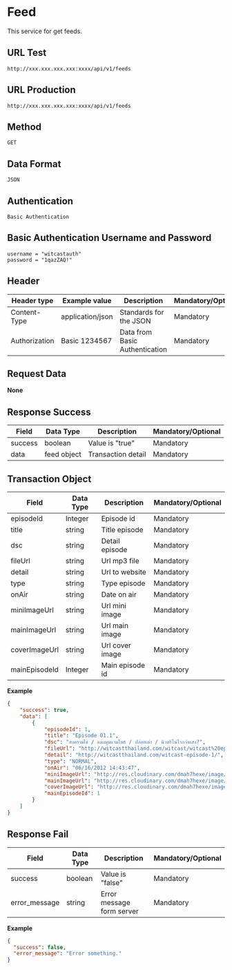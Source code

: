 # Feed

This service for get feeds.

## URL Test

```
http://xxx.xxx.xxx.xxx:xxxx/api/v1/feeds
```

## URL Production

```
http://xxx.xxx.xxx.xxx:xxxx/api/v1/feeds
```

## Method

```
GET
```

## Data Format

```
JSON
```

## Authentication   

```
Basic Authentication
```

## Basic Authentication Username and Password   

```
username = "witcastauth"
password = "1qazZAQ!"
```


## Header   

| Header type        | Example value    | Description                         | Mandatory/Optional  |
| ------------------ | ---------------- | ----------------------------------- | ------------------- |
| Content-Type       | application/json | Standards for the JSON              | Mandatory           |
| Authorization      | Basic 1234567    | Data from Basic Authentication      | Mandatory           |


## Request Data   

**None**

## Response Success   

| Field               | Data Type            | Description                    | Mandatory/Optional  |
| ------------------- | -------------------- | ------------------------------ | ------------------- |
| success             | boolean              | Value is "true"                | Mandatory           |
| data                | feed object          | Transaction detail   			    | Mandatory           |

## Transaction Object   

| Field                 | Data Type            | Description                    | Mandatory/Optional  |
| -------------------   | -------------------- | ------------------------------ | ------------------- |
| episodeId             | Integer              | Episode id                     | Mandatory           |
| title                 | string               | Title episode        			    | Mandatory           |
| dsc                   | string               | Detail episode                 | Mandatory           |
| fileUrl               | string               | Url mp3 file                   | Mandatory           |
| detail                | string               | Url to website                 | Mandatory           |
| type                  | string               | Type episode                   | Mandatory           |
| onAir                 | string               | Date on air                    | Mandatory           |
| miniImageUrl          | string               | Url mini image                 | Mandatory           |
| mainImageUrl          | string               | Url main image                 | Mandatory           |
| coverImageUrl         | string               | Url cover image                | Mandatory           |
| mainEpisodeId         | Integer              | Main episode id                | Mandatory           |

**Example**

```json
{
    "success": true,
    "data": [
        {
            "episodeId": 1,
            "title": "Episode 01.1",
            "dsc": "สงครามไข่ / แมงมุมแวมไพร์ / ปล่อยเต่า / นิวตริโน่ไวกว่าแสง?",
            "fileUrl": "http://witcastthailand.com/witcast/witcast%20episode%201.mp3",
            "detail": "http://witcastthailand.com/witcast-episode-1/",
            "type": "NORMAL",
            "onAir": "06/16/2012 14:43:47",
            "miniImageUrl": "http://res.cloudinary.com/dmah7hexe/image/upload/v1474518624/Episode/miniImage/ep11_m.png",
            "mainImageUrl": "http://res.cloudinary.com/dmah7hexe/image/upload/v1474518544/Episode/mainImage/ep11_t.png",
            "coverImageUrl": "http://res.cloudinary.com/dmah7hexe/image/upload/v1474518339/Episode/coverImage/ep11_c.png",
            "mainEpisodeId": 1
        }
    ]
}
```

## Response Fail   

| Field          | Data Type    | Description                | Mandatory/Optional  |
| -------------- | ------------ | -------------------------- | ------------------- |
| success        | boolean      | Value is "false"           | Mandatory           |
| error_message  | string       | Error message form server  | Mandatory           |

**Example**

```json
{
  "success": false,
  "error_message": "Error something."
}
```
